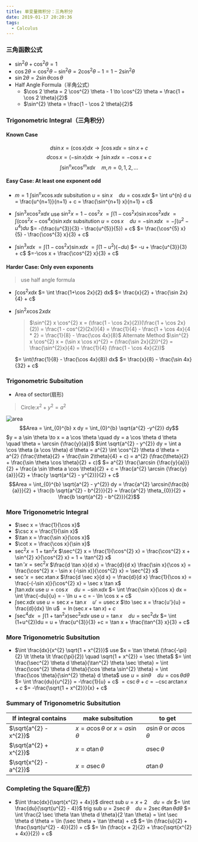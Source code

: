 ```yaml
---
title: 单变量微积分：三角积分
date: 2019-01-17 20:20:36
tags:
  - Calculus
---
```


### 三角函数公式
- $\sin^{2} \theta + \cos^{2} \theta = 1$
- $\cos 2 \theta = \cos^{2} \theta - \sin^{2} \theta = 2 \cos^{2} \theta - 1 = 1 - 2 \sin^{2} \theta$
- $\sin 2 \theta = 2 \sin \theta \cos \theta$
- Half Angle Formula（半角公式）
  - $\cos 2 \theta = 2 \cos^{2} \theta - 1 \to \cos^{2} \theta = \frac{1 + \cos 2 \theta}{2}$
  - $\sin^{2} \theta = \frac{1 - \cos 2 \theta}{2}$

<!--more-->

### Trigonometric Integral（三角积分）
#### Known Case
$$d \sin x = (\cos x) d x \to \int \cos x d x = \sin x + c$$
$$d \cos x = (-\sin x) d x \to \int \sin x d x = -\cos x + c$$
$$\int \sin^{n} x \cos^{m} x d x \quad m,n = 0,1,2,...$$

#### Easy Case: At least one exponent odd
- $m = 1$
  $\int \sin^{n} x \cos x d x$
  subsitution $u = \sin x \quad d u = \cos x d x$
  $= \int u^{n} d u = \frac{u^{n+1}}{n+1} + c = \frac{\sin^{n+1} x}{n+1} + c$

- $\int \sin^{3} x \cos^{2} x dx$
  use $\sin^{2} x = 1 - \cos^{2} x$
  $= \int(1 - \cos^{2} x) \sin x \cos^{2} x dx$
  $= \int(\cos^{2} x - \cos^{4} x) \sin x dx$
  subsitution $u = \cos x \quad du = -\sin x dx$
  $= -\int(u^{2} - u^{4}) du$
  $= -(\frac{u^{3}}{3} - \frac{u^{5}}{5}) + c$
  $= \frac{\cos^{5} x}{5} - \frac{\cos^{3} x}{3} + c$

- $\int \sin^{3} x dx$
  $= \int(1 - \cos^{2} x) \sin x dx$
  $= \int(1-u^{2})(-du)$
  $= -u + \frac{u^{3}}{3} + c$
  $=-\cos x + \frac{\cos^{2} x}{3} + c$

#### Harder Case: Only even exponents
> use half angle formula

- $\int \cos^{2}x dx$
  $= \int \frac{1+\cos 2x}{2} dx$
  $= \frac{x}{2} + \frac{\sin 2x}{4} + c$
  
- $\int \sin^{2} x \cos{2} x dx$
  > $\sin^{2} x \cos^{2} x = (\frac{1 - \cos 2x}{2})(\frac{1 + \cos 2x}{2}) = \frac{1 - cos^{2}(2x)}{4} = \frac{1}{4} - \frac{1 + \cos 4x}{4 * 2} = \frac{1}{8} - \frac{\cos 4x}{8}$
  > Alternate Method
  > $\sin^{2} x \cos^{2} x = (\sin x \cos x)^{2} = (\frac{\sin 2x}{2})^{2} = \frac{\sin^{2}x}{4} = \frac{1}{4} (\frac{1 - \cos 4x}{2})$

  $= \int(\frac{1}{8} - \frac{\cos 4x}{8}) dx$
  $= \frac{x}{8} - \frac{\sin 4x}{32} + c$

### Trigonometric Subsitution
- Area of sector(扇形)
> Circle:$x^{2} + y^{2} = a^{2}$

![area](https://github.com/trierbo/blog-source/raw/master/pics/trig/area.png)
$$Area = \int_{0}^{b} x dy = \int_{0}^{b} \sqrt{a^{2} -y^{2}} dy$$
$y = a \sin \theta \to x = a \cos \theta \quad dy = a \cos \theta d \theta \quad \theta = \arcsin {\frac{y}{a}}$
$\int \sqrt{a^{2} - y^{2}} dy = \int a \cos \theta (a \cos \theta) d \theta = a^{2} \int \cos^{2} \theta d \theta = a^{2} (\frac{\theta}{2} + \frac{\sin 2\theta}{4} + c) = a^{2} (\frac{\theta}{2} + \frac{\sin \theta \cos \theta}{2} + c)$
$= a^{2} \frac{\arcsin {\frac{y}{a}}}{2} + \frac{a \sin \theta a \cos \theta}{2} + c = \frac{a^{2} \arcsin {\frac{y}{a}}}{2} + \frac{y \sqrt{a^{2} - y^{2}}}{2} + c$
$$Area = \int_{0}^{b} \sqrt{a^{2} - y^{2}} dy = \frac{a^{2} \arcsin{\frac{b}{a}}}{2} + \frac{b \sqrt{a^{2} - b^{2}}}{2} = \frac{a^{2} \theta_{0}}{2} + \frac{b \sqrt{a^{2} - b^{2}}}{2}$$

### More Trigonometric Integral
- $\sec x = \frac{1}{\cos x}$
- $\csc x = \frac{1}{\sin x}$
- $\tan x = \frac{\sin x}{\cos x}$
- $\cot x = \frac{\cos x}{\sin x}$
- $\sec^{2} x = 1 + \tan^{2} x$
  $\sec^{2} x = \frac{1}{\cos^{2} x} = \frac{\cos^{2} x + \sin^{2} x}{\cos^{2} x} = 1 + \tan^{2} x$
- $\tan' x = \sec^{2} x$
  $\frac{d \tan x}{d x} = \frac{d}{d x} \frac{\sin x}{\cos x} = \frac{\cos^{2} x - \sin x (-\sin x)}{\cos^{2} x} = \sec^{2} x$
- $\sec' x = \sec x \tan x$
  $\frac{d \sec x}{d x} = \frac{d}{d x} \frac{1}{\cos x} = \frac{-(-\sin x)}{\cos^{2} x} = \sec x \tan x$
- $\int \tan x dx$
  use $u = \cos x \quad du = -\sin x dx$
  $= \int \frac{\sin x}{\cos x} dx = \int \frac{-du}{u} = - \ln u + c = - \ln \cos x + c$
- $\int \sec x dx$
  use $u = \sec x + \tan x \quad u' = u \sec x$
  $\to \sec x = \frac{u'}{u} = \frac{d}{dx} \ln u$
  $= \ln (\sec x + \tan x) + c$
- $\int \sec^{4} dx$
  $= \int (1 + \tan^{2} x) \sec^{2} x dx$
  use $u = \tan x \quad du = \sec^{2} dx$
  $= \int (1+u^{2})du = u + \frac{u^{3}}{3} +c = \tan x + \frac{\tan^{3} x}{3} + c$

### More Trigonometric Subsitution
- $\int \frac{dx}{x^{2} \sqrt{1 + x^{2}}}$
  use $x = \tan \theta\ (\frac{-\pi}{2} \lt \theta \lt \frac{\pi}{2}) \quad \sqrt{1 + x^{2}} = \sec \theta$
  $= \int \frac{\sec^{2} \theta d \theta}{\tan^{2} \theta \sec \theta} = \int \frac{\cos^{2} \theta d \theta}{\cos \theta \sin^{2} \theta} = \int \frac{\cos \theta}{\sin^{2} \theta} d \theta$
  use $u = sin \theta \quad du = \cos \theta d \theta$
  $= \int \frac{du}{u^{2}} = -\frac{1}{u} + c$
  $= \csc \theta + c = -\csc \arctan x + c$
  $= -\frac{\sqrt{1 + x^{2}}}{x} + c$

### Summary of Trigonometric Subsitution

| If integral contains   | make subsitution                           | to get                             |
| ---------------------- | ------------------------------------------ | ---------------------------------- |
| $\sqrt{a^{2} - x^{2}}$ | $x = a \cos \theta$ or $x = a \sin \theta$ | $a \sin \theta$ or $a \cos \theta$ |
| $\sqrt{a^{2} + x^{2}}$ | $x = a \tan \theta$                        | $a \sec \theta$                    |
| $\sqrt{x^{2} - a^{2}}$ | $x = a \sec \theta$                        | $a \tan \theta$                    |

### Completing the Square(配方)
- $\int \frac{dx}{\sqrt{x^{2} + 4x}}$
  direct sub $u = x + 2 \quad du = dx$
  $= \int \frac{du}{\sqrt{u^{2} - 4}}$
  trig sub $u = 2 \sec \theta \quad du = 2 \sec \theta \tan \theta d \theta$
  $= \int \frac{2 \sec \theta \tan \theta d \theta}{2 \tan \theta} = \int \sec \theta d \theta = \ln (\sec \theta + \tan \theta) + c$
  $= \ln (\frac{u}{2} + \frac{\sqrt{u^{2} - 4}}{2}) + c$
  $= \ln (\frac{x + 2}{2} + \frac{\sqrt{x^{2} + 4x}}{2}) + c$